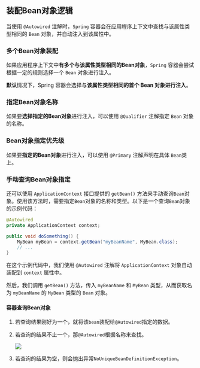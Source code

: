 
## 装配Bean对象逻辑

当使用 `@Autowired` 注解时，`Spring` 容器会在应用程序上下文中查找与该属性类型相同的 `Bean` 对象，并自动注入到该属性中。

### 多个Bean对象装配

如果应用程序上下文中**有多个与该属性类型相同的Bean对象**，`Spring` 容器会尝试根据一定的规则选择一个 `Bean` 对象进行注入。

**默认**情况下，Spring 容器会选择与**该属性类型相同的首个 Bean 对象进行注入**。

### 指定Bean对象名称

如果要**选择指定的Bean对象**进行注入，可以使用 `@Qualifier` 注解指定 `Bean` 对象的名称。

### Bean对象指定优先级

如果要**指定的Bean对象**进行注入，可以使用 `@Primary` 注解声明在具体 `Bean`类上。

### 手动查询Bean对象指定

还可以使用 `ApplicationContext` 接口提供的 `getBean()` 方法来手动查询`Bean`对象。使用该方法时，需要指定`Bean`对象的名称和类型。以下是一个查询`Bean`对象的示例代码：

```java
@Autowired
private ApplicationContext context;

public void doSomething() {
    MyBean myBean = context.getBean("myBeanName", MyBean.class);
    // ...
}
```

在这个示例代码中，我们使用 `@Autowired` 注解将 `ApplicationContext` 对象自动装配到 `context` 属性中。

然后，我们调用 `getBean()` 方法，传入 `myBeanName` 和 `MyBean` 类型，从而获取名为 `myBeanName` 的 `MyBean` 类型的 `Bean` 对象。






#### 容器查询Bean对象

1. 若查询结果刚好为一个，就将该`bean`装配给`@Autowired`指定的数据。

2. 若查询的结果不止一个，那`@Autowired`根据名称来查找。

    ![](https://cdn.jsdelivr.net/gh/TesterDevSoul/blog_pic/springboot/20230324171453.png)

3. 若查询的结果为空，则会抛出异常`NoUniqueBeanDefinitionException`。

